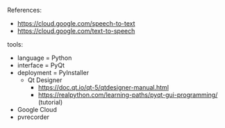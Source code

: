 References:
- https://cloud.google.com/speech-to-text
- https://cloud.google.com/text-to-speech

tools:
- language = Python
- interface = PyQt
- deployment = PyInstaller
    - Qt Designer
        - https://doc.qt.io/qt-5/qtdesigner-manual.html
        - https://realpython.com/learning-paths/pyqt-gui-programming/ (tutorial)
- Google Cloud
- pvrecorder